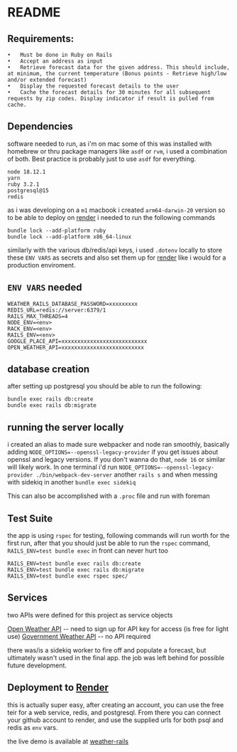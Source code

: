 # README

## Requirements:
	•	Must be done in Ruby on Rails
	•	Accept an address as input
	•	Retrieve forecast data for the given address. This should include, at minimum, the current temperature (Bonus points - Retrieve high/low and/or extended forecast)
	•	Display the requested forecast details to the user
	•	Cache the forecast details for 30 minutes for all subsequent requests by zip codes. Display indicator if result is pulled from cache.


## Dependencies 

software needed to run, as i'm on mac some of this was installed with homebrew or thru package managers like `asdf` or `rvm`, i used a combination of both. Best practice is probably just to use `asdf` for everything. 
```
node 18.12.1
yarn
ruby 3.2.1
postgresql@15
redis
```
as i was developing on a `m1` macbook i created `arm64-darwin-20` version so to be able to deploy on [render](https://render.com) i needed to run the following commands 
```
bundle lock --add-platform ruby
bundle lock --add-platform x86_64-linux
```
similarly with the various db/redis/api keys, i used `.dotenv` locally to store these `ENV VARS` as secrets and also set them up for [render](https://render.com) like i would for a production enviroment. 


## `ENV VARS` needed 

```
WEATHER_RAILS_DATABASE_PASSWORD=xxxxxxxxx
REDIS_URL=redis://server:6379/1
RAILS_MAX_THREADS=4
NODE_ENV=<env>
RACK_ENV=<env>
RAILS_ENV=<env>
GOOGLE_PLACE_API=xxxxxxxxxxxxxxxxxxxxxxxxxxx
OPEN_WEATHER_API=xxxxxxxxxxxxxxxxxxxxxxxxxx
```

## database creation 

after setting up postgresql you should be able to run the following:

```
bundle exec rails db:create 
bundle exec rails db:migrate 
``` 

## running the server locally
i created an alias to made sure webpacker and node ran smoothly, basically adding `NODE_OPTIONS=--openssl-legacy-provider` if you get issues about openssl and legacy versions. If you don't wanna do that, `node 16` or similar will likely work.
In one terminal i'd run
`NODE_OPTIONS=--openssl-legacy-provider ./bin/webpack-dev-server`
another 
`rails s`
and when messing with sidekiq in another
`bundle exec sidekiq`

This can also be accomplished with a `.proc` file and run with foreman

## Test Suite
the app is using `rspec` for testing, following commands will run worth for the first run, after that you should just be able to run the `rspec` command, `RAILS_ENV=test bundle exec` in front can never hurt too
```
RAILS_ENV=test bundle exec rails db:create
RAILS_ENV=test bundle exec rails db:migrate
RAILS_ENV=test bundle exec rspec spec/
```
## Services 
two APIs were defined for this project as service objects 

[Open Weather API](https://openweathermap.org/api) -- need to sign up for API key for access (is free for light use)
[Government Weather API](https://www.weather.gov/documentation/services-web-api) -- no API required 

there was/is a sidekiq worker to fire off and populate a forecast, but ultimately wasn't used in the final app. the job was left behind for possible future development. 


## Deployment to [Render](render.com)

this is actually super easy, after creating an account, you can use the free teir for a web service, redis, and postgresql. From there you can connect your github account to render, and use the supplied urls for both psql and redis as `env` vars. 

the live demo is available at [weather-rails](https://weather-rails.onrender.com)
